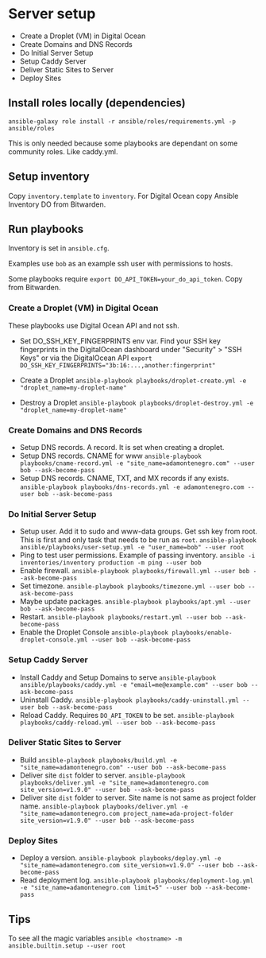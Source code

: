 # Server setup
- Create a Droplet (VM) in Digital Ocean
- Create Domains and DNS Records
- Do Initial Server Setup
- Setup Caddy Server
- Deliver Static Sites to Server
- Deploy Sites

## Install roles locally (dependencies)
`ansible-galaxy role install -r ansible/roles/requirements.yml -p ansible/roles`

This is only needed because some playbooks are dependant on some community roles. Like caddy.yml.

## Setup inventory
Copy `inventory.template` to `inventory`.
For Digital Ocean copy Ansible Inventory DO from Bitwarden.

## Run playbooks
Inventory is set in `ansible.cfg`.

Examples use `bob` as an example ssh user with permissions to hosts.

Some playbooks require `export DO_API_TOKEN=your_do_api_token`. Copy from Bitwarden.

### Create a Droplet (VM) in Digital Ocean
These playbooks use Digital Ocean API and not ssh.

- Set DO_SSH_KEY_FINGERPRINTS env var.
  Find your SSH key fingerprints in the DigitalOcean dashboard under "Security" > "SSH Keys" or via the DigitalOcean API
    `export DO_SSH_KEY_FINGERPRINTS="3b:16:...,another:fingerprint"`

- Create a Droplet
  `ansible-playbook playbooks/droplet-create.yml -e "droplet_name=my-droplet-name"`

- Destroy a Droplet
  `ansible-playbook playbooks/droplet-destroy.yml -e "droplet_name=my-droplet-name"`

### Create Domains and DNS Records
- Setup DNS records. A record. It is set when creating a droplet.
- Setup DNS records. CNAME for www
  `ansible-playbook playbooks/cname-record.yml -e "site_name=adamontenegro.com" --user bob --ask-become-pass`
- Setup DNS records. CNAME, TXT, and MX records if any exists.
  `ansible-playbook playbooks/dns-records.yml -e adamontenegro.com --user bob --ask-become-pass`

### Do Initial Server Setup
- Setup user. Add it to sudo and www-data groups. Get ssh key from root. This is first and only task that needs to be run as `root`.
  `ansible-playbook ansible/playbooks/user-setup.yml -e "user_name=bob" --user root`
- Ping to test user permissions. Example of passing inventory.
  `ansible -i inventories/inventory production -m ping --user bob`
- Enable firewall.
  `ansible-playbook playbooks/firewall.yml --user bob --ask-become-pass`
- Set timezone.
  `ansible-playbook playbooks/timezone.yml --user bob --ask-become-pass`
- Maybe update packages.
  `ansible-playbook playbooks/apt.yml --user bob --ask-become-pass`
- Restart.
  `ansible-playbook playbooks/restart.yml --user bob --ask-become-pass`
- Enable the Droplet Console
  `ansible-playbook playbooks/enable-droplet-console.yml --user bob --ask-become-pass`

### Setup Caddy Server
- Install Caddy and Setup Domains to serve
  `ansible-playbook ansible/playbooks/caddy.yml -e "email=me@example.com" --user bob --ask-become-pass`
- Uninstall Caddy.
    `ansible-playbook playbooks/caddy-uninstall.yml --user bob --ask-become-pass`
- Reload Caddy. Requires `DO_API_TOKEN` to be set.
    `ansible-playbook playbooks/caddy-reload.yml --user bob --ask-become-pass`

### Deliver Static Sites to Server
- Build
  `ansible-playbook playbooks/build.yml -e "site_name=adamontenegro.com" --user bob --ask-become-pass`
- Deliver site `dist` folder to server.
  `ansible-playbook playbooks/deliver.yml -e "site_name=adamontenegro.com site_version=v1.9.0" --user bob --ask-become-pass`
- Deliver site `dist` folder to server. Site name is not same as project folder name.
  `ansible-playbook playbooks/deliver.yml -e "site_name=adamontenegro.com project_name=ada-project-folder site_version=v1.9.0" --user bob --ask-become-pass`

### Deploy Sites
- Deploy a version.
  `ansible-playbook playbooks/deploy.yml -e "site_name=adamontenegro.com site_version=v1.9.0" --user bob --ask-become-pass`
- Read deployment log.
  `ansible-playbook playbooks/deployment-log.yml -e "site_name=adamontenegro.com limit=5" --user bob --ask-become-pass`

## Tips
To see all the magic variables
`ansible <hostname> -m ansible.builtin.setup --user root`
